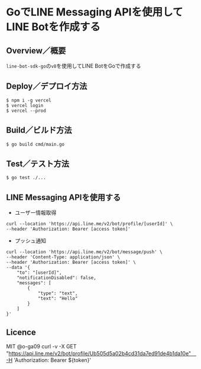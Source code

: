 # GoでLINE Messaging APIを使用してLINE Botを作成する

## Overview／概要

`line-bot-sdk-go`の`v8`を使用してLINE BotをGoで作成する

## Deploy／デプロイ方法

```
$ npm i -g vercel
$ vercel login
$ vercel --prod
```

## Build／ビルド方法

```
$ go build cmd/main.go
```

## Test／テスト方法

```
$ go test ./...
```

## LINE Messaging APIを使用する

- ユーザー情報取得

```
curl --location 'https://api.line.me/v2/bot/profile/[userId]' \
--header 'Authorization: Bearer [access token]'
```

- プッシュ通知

```
curl --location 'https://api.line.me/v2/bot/message/push' \
--header 'Content-Type: application/json' \
--header 'Authorization: Bearer [access token]' \
--data '{
    "to": "[userId]",
    "notificationDisabled": false,
    "messages": [
        {
            "type": "text",
            "text": "Hello"
        }
    ]
}'
```

## Licence

MIT @o-ga09
curl -v -X GET "https://api.line.me/v2/bot/profile/Ub505d5a02b4cd31da7ed91de4b1da10e"　-H 'Authorization: Bearer ${token}'